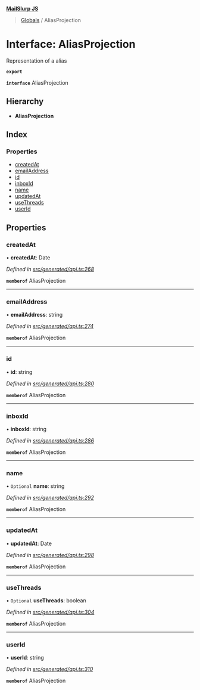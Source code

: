 **[MailSlurp JS](../README.md)**

> [Globals](../README.md) / AliasProjection

# Interface: AliasProjection

Representation of a alias

**`export`** 

**`interface`** AliasProjection

## Hierarchy

* **AliasProjection**

## Index

### Properties

* [createdAt](aliasprojection.md#createdat)
* [emailAddress](aliasprojection.md#emailaddress)
* [id](aliasprojection.md#id)
* [inboxId](aliasprojection.md#inboxid)
* [name](aliasprojection.md#name)
* [updatedAt](aliasprojection.md#updatedat)
* [useThreads](aliasprojection.md#usethreads)
* [userId](aliasprojection.md#userid)

## Properties

### createdAt

•  **createdAt**: Date

*Defined in [src/generated/api.ts:268](https://github.com/mailslurp/mailslurp-client/blob/85c640b/src/generated/api.ts#L268)*

**`memberof`** AliasProjection

___

### emailAddress

•  **emailAddress**: string

*Defined in [src/generated/api.ts:274](https://github.com/mailslurp/mailslurp-client/blob/85c640b/src/generated/api.ts#L274)*

**`memberof`** AliasProjection

___

### id

•  **id**: string

*Defined in [src/generated/api.ts:280](https://github.com/mailslurp/mailslurp-client/blob/85c640b/src/generated/api.ts#L280)*

**`memberof`** AliasProjection

___

### inboxId

•  **inboxId**: string

*Defined in [src/generated/api.ts:286](https://github.com/mailslurp/mailslurp-client/blob/85c640b/src/generated/api.ts#L286)*

**`memberof`** AliasProjection

___

### name

• `Optional` **name**: string

*Defined in [src/generated/api.ts:292](https://github.com/mailslurp/mailslurp-client/blob/85c640b/src/generated/api.ts#L292)*

**`memberof`** AliasProjection

___

### updatedAt

•  **updatedAt**: Date

*Defined in [src/generated/api.ts:298](https://github.com/mailslurp/mailslurp-client/blob/85c640b/src/generated/api.ts#L298)*

**`memberof`** AliasProjection

___

### useThreads

• `Optional` **useThreads**: boolean

*Defined in [src/generated/api.ts:304](https://github.com/mailslurp/mailslurp-client/blob/85c640b/src/generated/api.ts#L304)*

**`memberof`** AliasProjection

___

### userId

•  **userId**: string

*Defined in [src/generated/api.ts:310](https://github.com/mailslurp/mailslurp-client/blob/85c640b/src/generated/api.ts#L310)*

**`memberof`** AliasProjection
